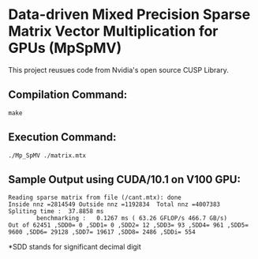 # Data-driven Mixed Precision Sparse Matrix Vector Multiplication for GPUs (MpSpMV)

This project reusues code from Nvidia's open source CUSP Library.

## Compilation Command:
```
make
```

## Execution Command:
```
./Mp_SpMV ./matrix.mtx
```

## Sample Output using CUDA/10.1 on V100 GPU:
```
Reading sparse matrix from file (/cant.mtx): done
Inside nnz =2814549 Outside nnz =1192834  Total nnz =4007383
Spliting time :  37.8858 ms
        benchmarking :   0.1267 ms ( 63.26 GFLOP/s 466.7 GB/s)
Out of 62451 ,SDD0= 0 ,SDD1= 0 ,SDD2= 12 ,SDD3= 93 ,SDD4= 961 ,SDD5= 9600 ,SDD6= 29128 ,SDD7= 19617 ,SDD8= 2486 ,SDDi= 554
```
*SDD stands for significant decimal digit
